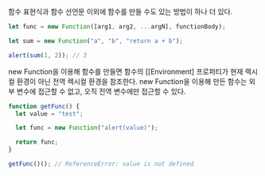 함수 표현식과 함수 선언문 이외에 함수를 만들 수도 있는 방법이 하나 더 있다.

```js
let func = new Function([arg1, arg2, ...argN], functionBody);

let sum = new Function("a", "b", "return a + b");

alert(sum(1, 2)); // 3
```

new Function을 이용해 함수를 만들면 함수의 [[Environment] 프로퍼티가 현재 렉시컬 환경이 아닌 전역 렉시컬 환경을 참조한다.
new Function을 이용해 만든 함수는 외부 변수에 접근할 수 없고, 오직 전역 변수에만 접근할 수 있다.

```js
function getFunc() {
  let value = "test";

  let func = new Function("alert(value)");

  return func;
}

getFunc()(); // ReferenceError: value is not defined
```
